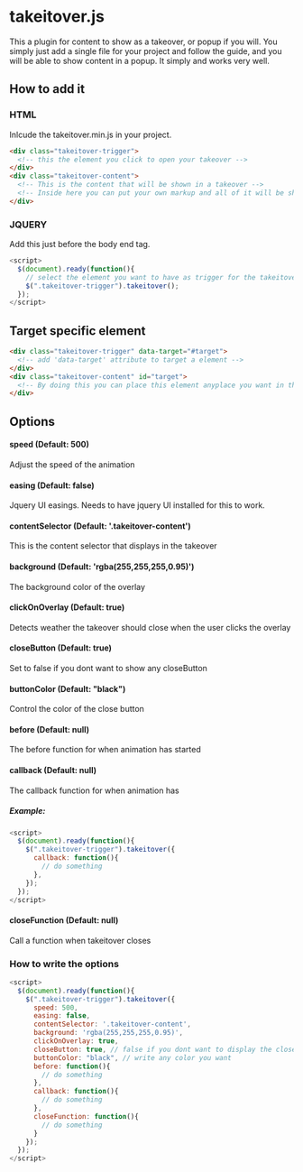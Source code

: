 # takeitover.js
This a plugin for content to show as a takeover, or popup if you will. You simply just add a single file for your project and follow the guide, and you will be able to show content in a popup. It simply and works very well.

## How to add it
### HTML
Inlcude the takeitover.min.js in your project.

```HTML
<div class="takeitover-trigger">
  <!-- this the element you click to open your takeover -->
</div>
<div class="takeitover-content">
  <!-- This is the content that will be shown in a takeover -->
  <!-- Inside here you can put your own markup and all of it will be shown in a takeover -->
</div>
```
### JQUERY
Add this just before the body end tag.
```Javascript
<script>
  $(document).ready(function(){
    // select the element you want to have as trigger for the takeitover content
    $(".takeitover-trigger").takeitover();
  });
</script>
```
## Target specific element

```HTML
<div class="takeitover-trigger" data-target="#target">
  <!-- add 'data-target' attribute to target a element -->
</div>
<div class="takeitover-content" id="target">
  <!-- By doing this you can place this element anyplace you want in the document -->
</div>
```

## Options
#### speed (Default: 500)
Adjust the speed of the animation

#### easing (Default: false)
Jquery UI easings. Needs to have jquery UI installed for this to work.

#### contentSelector (Default: '.takeitover-content')
This is the content selector that displays in the takeover

#### background (Default: 'rgba(255,255,255,0.95)')
The background color of the overlay

#### clickOnOverlay (Default: true)
Detects weather the takeover should close when the user clicks the overlay

#### closeButton (Default: true)
Set to false if you dont want to show any closeButton

#### buttonColor (Default: "black")
Control the color of the close button

#### before (Default: null)
The before function for when animation has started

#### callback (Default: null)
The callback function for when animation has 

##### Example: 
```Javascript
<script>
  $(document).ready(function(){
    $(".takeitover-trigger").takeitover({
      callback: function(){
        // do something
      },
    });
  });
</script>
```

#### closeFunction (Default: null)
Call a function when takeitover closes

### How to write the options
```Javascript
<script>
  $(document).ready(function(){
    $(".takeitover-trigger").takeitover({
      speed: 500,
      easing: false,
      contentSelector: '.takeitover-content',
      background: 'rgba(255,255,255,0.95)',
      clickOnOverlay: true,
      closeButton: true, // false if you dont want to display the close button
      buttonColor: "black", // write any color you want
      before: function(){
        // do something
      },
      callback: function(){
        // do something
      },
      closeFunction: function(){
        // do something
      }
    });
  });
</script>
```